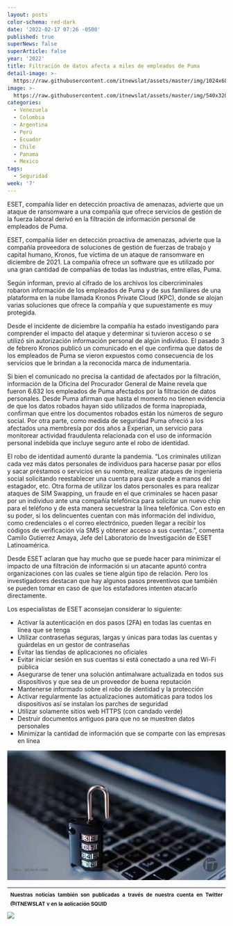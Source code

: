 ```yaml
---
layout: posts
color-schema: red-dark
date: '2022-02-17 07:26 -0500'
published: true
superNews: false
superArticle: false
year: '2022'
title: Filtración de datos afecta a miles de empleados de Puma
detail-image: >-
  https://raw.githubusercontent.com/itnewslat/assets/master/img/1024x680/Seguridad-informacion-g.jpg
image: >-
  https://raw.githubusercontent.com/itnewslat/assets/master/img/540x320/Seguridad-informacion-p.jpg
categories:
  - Venezuela
  - Colombia
  - Argentina
  - Perú
  - Ecuador
  - Chile
  - Panama
  - Mexico
tags:
  - Seguridad
week: '7'
---
```

ESET, compañía líder en detección proactiva de amenazas, advierte que un ataque de ransomware a una compañía que ofrece servicios de gestión de la fuerza laboral derivó en la filtración de información personal de empleados de Puma.

ESET, compañía líder en detección proactiva de amenazas, advierte que la compañía proveedora de soluciones de gestión de fuerzas de trabajo y capital humano, Kronos, fue víctima de un ataque de ransomware en diciembre de 2021. La compañía ofrece un software que es utilizado por una gran cantidad de compañías de todas las industrias, entre ellas, Puma.
 
Según informan, previo al cifrado de los archivos los cibercriminales robaron información de los empleados de Puma y de sus familiares de una plataforma en la nube llamada Kronos Private Cloud (KPC), donde se alojan varias soluciones que ofrece la compañía y que supuestamente es muy protegida.
 
Desde el incidente de diciembre la compañía ha estado investigando para comprender el impacto del ataque y determinar si tuvieron acceso o se utilizó sin autorización información personal de algún individuo. El pasado 3 de febrero Kronos publicó un comunicado en el que confirma que datos de los empleados de Puma se vieron expuestos como consecuencia de los servicios que le brindan a la reconocida marca de indumentaria.
 
Si bien el comunicado no precisa la cantidad de afectados por la filtración, información de la Oficina del Procurador General de Maine revela que fueron 6.632 los empleados de Puma afectados por la filtración de datos personales. Desde Puma afirman que hasta el momento no tienen evidencia de que los datos robados hayan sido utilizados de forma inapropiada, confirman que entre los documentos robados están los números de seguro social. Por otra parte, como medida de seguridad Puma ofreció a los afectados una membresía por dos años a Experian, un servicio para monitorear actividad fraudulenta relacionada con el uso de información personal indebida que incluye seguro ante el robo de identidad.
 
El robo de identidad aumentó durante la pandemia. “Los criminales utilizan cada vez más datos personales de individuos para hacerse pasar por ellos y sacar préstamos o servicios en su nombre, realizar ataques de ingeniería social solicitando reestablecer una cuenta para que quede a manos del estagador, etc. Otra forma de utilizar los datos personales es para realizar ataques de SIM Swapping, un fraude en el que criminales se hacen pasar por un individuo ante una compañía telefónica para solicitar un nuevo chip para el teléfono y de esta manera secuestrar la línea telefónica. Con esto en su poder, si los delincuentes cuentan con más información del individuo, como credenciales o el correo electrónico, pueden llegar a recibir los códigos de verificación vía SMS y obtener acceso a sus cuentas.”, comenta Camilo Gutierrez Amaya, Jefe del Laboratorio de Investigación de ESET Latinoamérica.
 
Desde ESET aclaran que hay mucho que se puede hacer para minimizar el impacto de una filtración de información si un atacante apuntó contra organizaciones con las cuales se tiene algún tipo de relación. Pero los investigadores destacan que hay algunos pasos preventivos que también se pueden tomar en caso de que los estafadores intenten atacarlo directamente.
 
Los especialistas de ESET aconsejan considerar lo siguiente:
- Activar la autenticación en dos pasos (2FA) en todas las cuentas en línea que se tenga
- Utilizar contraseñas seguras, largas y únicas para todas las cuentas y guárdelas en un gestor de contraseñas
- Evitar las tiendas de aplicaciones no oficiales
- Evitar iniciar sesión en sus cuentas si está conectado a una red Wi-Fi pública
- Asegurarse de tener una solución antimalware actualizada en todos sus dispositivos y que sea de un proveedor de buena reputación
- Mantenerse informado sobre el robo de identidad y la protección
- Activar regularmente las actualizaciones automáticas para todos los dispositivos así se instalan los parches de seguridad
- Utilizar solamente sitios web HTTPS (con candado verde)
- Destruir documentos antiguos para que no se muestren datos personales
- Minimizar la cantidad de información que se comparte con las empresas en línea

![](https://raw.githubusercontent.com/itnewslat/assets/master/img/540x320/Seguridad-informacion-p.jpg)

<table style="height: 42px;" width="569">
<tbody>
<tr>
<td style="text-align: justify;"><sub><strong>Nuestras noticias también son publicadas a través de nuestra cuenta en Twitter <a href="https://twitter.com/itnewslat?lang=es">@ITNEWSLAT</a> y en la aplicación <a href="https://squidapp.co/en/">SQUID</a></strong></sub></td>
</tr>
</tbody>
</table>

<img src="https://tracker.metricool.com/c3po.jpg?hash=56f88a41e39ab42c063cc51676587a04"/>